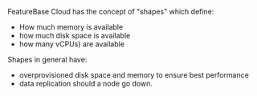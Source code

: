 FeatureBase Cloud has the concept of "shapes" which define:
* How much memory is available
* how much disk space is available
* how many vCPUs) are available

Shapes in general have:
* overprovisioned disk space and memory to ensure best performance
* data replication should a node go down.